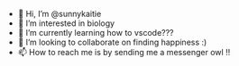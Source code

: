 - 👋 Hi, I’m @sunnykaitie
- 👀 I’m interested in biology 
- 🌱 I’m currently learning how to vscode???
- 💞️ I’m looking to collaborate on finding happiness :)
- 📫 How to reach me is by sending me a messenger owl !!

<!---
sunnykaitie/sunnykaitie is a ✨ special ✨ repository because its `README.md` (this file) appears on your GitHub profile.
You can click the Preview link to take a look at your changes.
--->
